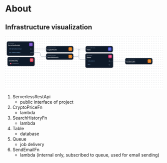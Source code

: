 # About
## Infrastructure visualization
![](./infrastructure-composer-template.yaml.png)

1. ServerlessRestApi
    * public interface of project
2. CryptoPriceFn
    * lambda
2. SearchHistoryFn
    * lambda
4. Table
    * database
5. Queue
    * job delivery
6. SendEmailFn
    * lambda (internal only, subscribed to queue, used for email sending)